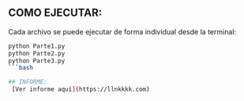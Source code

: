 ## COMO EJECUTAR:
Cada archivo se puede ejecutar de forma individual desde la terminal:

```bash
python Parte1.py
python Parte2.py
python Parte3.py
```bash

## INFORME:
 [Ver informe aquí](https://llnkkkk.com)
